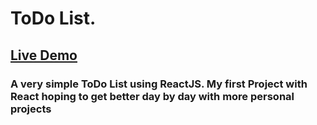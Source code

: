 # ToDo List.

## [Live Demo](https://todo-app-mestromoon.web.app/ "ToDo List")

### A very simple ToDo List using ReactJS. My first Project with React hoping to get better day by day with more personal projects
